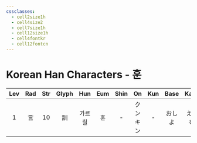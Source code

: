 ```yaml
---
cssclasses:
  - cell2size1h
  - cell4size2
  - cell7size1h
  - cell12size1h
  - cell4fontkr
  - cell12fontcn
---
```


# Korean Han Characters - 훈

| Lev | Rad | Str | Glyph | Hun | Eum | Shin |    On    | Kun |  Base   |  Kana   | Simp | Man | Can  | Viet |
| :-: | :-: | :-: | :---: | :-: | :-: | :--: | :------: | :-: | :-----: | :-----: | :--: | :-: | :--: | :--: |
|  1  |  言  | 10  |   訓   | 가르칠 |  훈  |  -   | クン<br>キン |  -  | おし<br>よ | える<br>む |  训   | xùn | fan3 | huấn |
